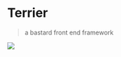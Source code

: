 # Terrier
> a bastard front end framework

<img src="https://raw.githubusercontent.com/wookoouk/terrier/master/terrier.svg">
